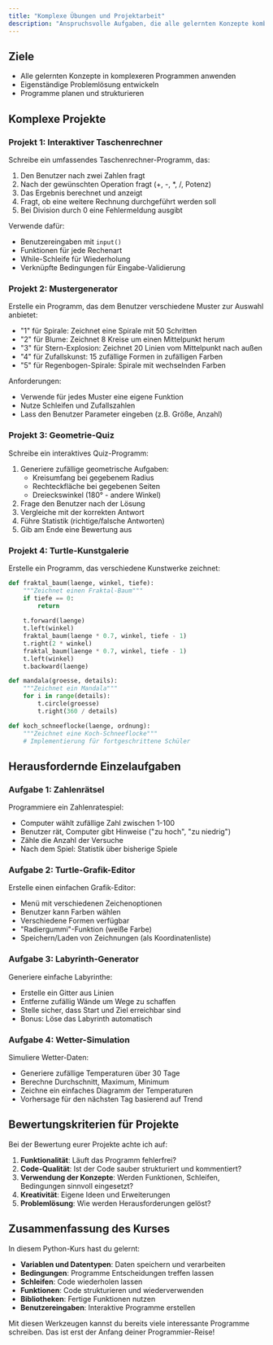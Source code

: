 ```yaml
---
title: "Komplexe Übungen und Projektarbeit"
description: "Anspruchsvolle Aufgaben, die alle gelernten Konzepte kombinieren."
---
```


## Ziele
- Alle gelernten Konzepte in komplexeren Programmen anwenden
- Eigenständige Problemlösung entwickeln
- Programme planen und strukturieren

## Komplexe Projekte

### Projekt 1: Interaktiver Taschenrechner

Schreibe ein umfassendes Taschenrechner-Programm, das:
1. Den Benutzer nach zwei Zahlen fragt
2. Nach der gewünschten Operation fragt (+, -, *, /, Potenz)
3. Das Ergebnis berechnet und anzeigt
4. Fragt, ob eine weitere Rechnung durchgeführt werden soll
5. Bei Division durch 0 eine Fehlermeldung ausgibt

Verwende dafür:
- Benutzereingaben mit `input()`
- Funktionen für jede Rechenart
- While-Schleife für Wiederholung
- Verknüpfte Bedingungen für Eingabe-Validierung

### Projekt 2: Mustergenerator

Erstelle ein Programm, das dem Benutzer verschiedene Muster zur Auswahl anbietet:
- "1" für Spirale: Zeichnet eine Spirale mit 50 Schritten
- "2" für Blume: Zeichnet 8 Kreise um einen Mittelpunkt herum
- "3" für Stern-Explosion: Zeichnet 20 Linien vom Mittelpunkt nach außen
- "4" für Zufallskunst: 15 zufällige Formen in zufälligen Farben
- "5" für Regenbogen-Spirale: Spirale mit wechselnden Farben

Anforderungen:
- Verwende für jedes Muster eine eigene Funktion
- Nutze Schleifen und Zufallszahlen
- Lass den Benutzer Parameter eingeben (z.B. Größe, Anzahl)

### Projekt 3: Geometrie-Quiz

Schreibe ein interaktives Quiz-Programm:
1. Generiere zufällige geometrische Aufgaben:
   - Kreisumfang bei gegebenem Radius
   - Rechteckfläche bei gegebenen Seiten
   - Dreieckswinkel (180° - andere Winkel)
2. Frage den Benutzer nach der Lösung
3. Vergleiche mit der korrekten Antwort
4. Führe Statistik (richtige/falsche Antworten)
5. Gib am Ende eine Bewertung aus

### Projekt 4: Turtle-Kunstgalerie

Erstelle ein Programm, das verschiedene Kunstwerke zeichnet:

```python
def fraktal_baum(laenge, winkel, tiefe):
    """Zeichnet einen Fraktal-Baum"""
    if tiefe == 0:
        return
    
    t.forward(laenge)
    t.left(winkel)
    fraktal_baum(laenge * 0.7, winkel, tiefe - 1)
    t.right(2 * winkel)
    fraktal_baum(laenge * 0.7, winkel, tiefe - 1)
    t.left(winkel)
    t.backward(laenge)

def mandala(groesse, details):
    """Zeichnet ein Mandala"""
    for i in range(details):
        t.circle(groesse)
        t.right(360 / details)

def koch_schneeflocke(laenge, ordnung):
    """Zeichnet eine Koch-Schneeflocke"""
    # Implementierung für fortgeschrittene Schüler
```

## Herausfordernde Einzelaufgaben

### Aufgabe 1: Zahlenrätsel
Programmiere ein Zahlenratespiel:
- Computer wählt zufällige Zahl zwischen 1-100
- Benutzer rät, Computer gibt Hinweise ("zu hoch", "zu niedrig")
- Zähle die Anzahl der Versuche
- Nach dem Spiel: Statistik über bisherige Spiele

### Aufgabe 2: Turtle-Grafik-Editor
Erstelle einen einfachen Grafik-Editor:
- Menü mit verschiedenen Zeichenoptionen
- Benutzer kann Farben wählen
- Verschiedene Formen verfügbar
- "Radiergummi"-Funktion (weiße Farbe)
- Speichern/Laden von Zeichnungen (als Koordinatenliste)

### Aufgabe 3: Labyrinth-Generator
Generiere einfache Labyrinthe:
- Erstelle ein Gitter aus Linien
- Entferne zufällig Wände um Wege zu schaffen
- Stelle sicher, dass Start und Ziel erreichbar sind
- Bonus: Löse das Labyrinth automatisch

### Aufgabe 4: Wetter-Simulation
Simuliere Wetter-Daten:
- Generiere zufällige Temperaturen über 30 Tage
- Berechne Durchschnitt, Maximum, Minimum
- Zeichne ein einfaches Diagramm der Temperaturen
- Vorhersage für den nächsten Tag basierend auf Trend

## Bewertungskriterien für Projekte

Bei der Bewertung eurer Projekte achte ich auf:

1. **Funktionalität**: Läuft das Programm fehlerfrei?
2. **Code-Qualität**: Ist der Code sauber strukturiert und kommentiert?
3. **Verwendung der Konzepte**: Werden Funktionen, Schleifen, Bedingungen sinnvoll eingesetzt?
4. **Kreativität**: Eigene Ideen und Erweiterungen
5. **Problemlösung**: Wie werden Herausforderungen gelöst?

## Zusammenfassung des Kurses

In diesem Python-Kurs hast du gelernt:
- **Variablen und Datentypen**: Daten speichern und verarbeiten
- **Bedingungen**: Programme Entscheidungen treffen lassen
- **Schleifen**: Code wiederholen lassen
- **Funktionen**: Code strukturieren und wiederverwenden
- **Bibliotheken**: Fertige Funktionen nutzen
- **Benutzereingaben**: Interaktive Programme erstellen

Mit diesen Werkzeugen kannst du bereits viele interessante Programme schreiben. Das ist erst der Anfang deiner Programmier-Reise!
